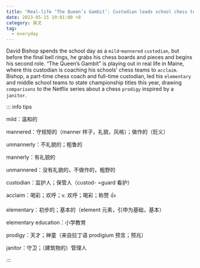 ```yaml
---
title: "Real-life ‘The Queen’s Gambit’: Custodian leads school chess teams in Maine"
date: 2023-05-15 19:01:00 +8
category: 英文
tag:
  - everyday
---
```


David Bishop spends the school day as a `mild`-`mannered` `custodian`, but before the final bell rings, he grabs his chess boards and pieces and begins his second role. “The Queen’s Gambit” is playing out in real life in Maine, where this custodian is coaching his schools’ chess teams to `acclaim`. Bishop, a part-time chess coach and full-time custodian, led his `elementary` and middle school teams to state championship titles this year, drawing `comparisons` to the Netflix series about a chess `prodigy` inspired by a `janitor`.

::: info tips

mild：温和的

mannered：守规矩的（manner 样子，礼貌，风格）；做作的（贬义）

unmannerly：不礼貌的；粗鲁的

mannerly：有礼貌的

unmannered：没有礼貌的，不做作的，粗野的

custodian：监护人；保管人（custod- =guard 看护）

acclaim：喝彩；欢呼；v. 欢呼；喝彩；称赞 👍

elementary：初步的；基本的（element 元素，引申为基础，基本）

elementary education：小学教育

prodigy：天才；神童（来自拉丁语 prodigium 预言；预兆）

janitor：守卫；（建筑物的）管理人

:::
